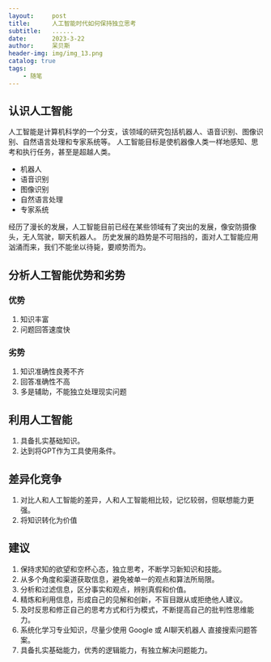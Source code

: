 ```yaml
---
layout:     post
title:      人工智能时代如何保持独立思考
subtitle:   ......
date:       2023-3-22
author:     呆贝斯
header-img: img/img_13.png
catalog: true
tags:
    - 随笔
---
```

## 认识人工智能

人工智能是计算机科学的一个分支，该领域的研究包括机器人、语音识别、图像识别、自然语言处理和专家系统等。
人工智能目标是使机器像人类一样地感知、思考和执行任务，甚至是超越人类。

+ 机器人
+ 语音识别
+ 图像识别
+ 自然语言处理
+ 专家系统

经历了漫长的发展，人工智能目前已经在某些领域有了突出的发展，像安防摄像头，无人驾驶，聊天机器人。
历史发展的趋势是不可阻挡的，面对人工智能应用汹涌而来，我们不能坐以待毙，要顺势而为。

## 分析人工智能优势和劣势

### 优势

1. 知识丰富
2. 问题回答速度快

### 劣势

1. 知识准确性良莠不齐
2. 回答准确性不高
3. 多是辅助，不能独立处理现实问题

## 利用人工智能

1. 具备扎实基础知识。
2. 达到将GPT作为工具使用条件。

## 差异化竞争

1. 对比人和人工智能的差异，人和人工智能相比较，记忆较弱，但联想能力更强。
2. 将知识转化为价值

## 建议

1. 保持求知的欲望和空杯心态，独立思考，不断学习新知识和技能。
2. 从多个角度和渠道获取信息，避免被单一的观点和算法所局限。
3. 分析和过滤信息，区分事实和观点，辨别真假和价值。
4. 精炼和利用信息，形成自己的见解和创新，不盲目跟从或拒绝他人建议。
5. 及时反思和修正自己的思考方式和行为模式，不断提高自己的批判性思维能力。
6. 系统化学习专业知识，尽量少使用 Google 或 AI聊天机器人 直接搜索问题答案。
7. 具备扎实基础能力，优秀的逻辑能力，有独立解决问题能力。
